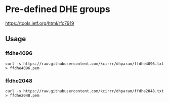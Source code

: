 # Pre-defined DHE groups

https://tools.ietf.org/html/rfc7919

## Usage
### ffdhe4096
```
curl -s https://raw.githubusercontent.com/kcirrr/dhparam/ffdhe4096.txt > ffdhe4096.pem
```

### ffdhe2048
```
curl -s https://raw.githubusercontent.com/kcirrr/dhparam/ffdhe2048.txt > ffdhe2048.pem
```
